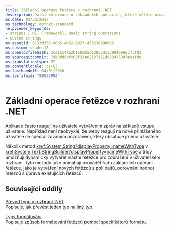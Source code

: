 ```yaml
---
title: Základní operace řetězce v rozhraní .NET
description: Další informace o základních operacích, které můžete provádět na řetězce.
ms.date: 03/30/2017
ms.technology: dotnet-standard
helpviewer_keywords:
- strings [.NET Framework], basic string operations
- custom strings
ms.assetid: 8133d357-90b5-4b62-9927-43323d99b6b6
ms.custom: seadec18
ms.openlocfilehash: 2ce1b148a2b1605b5b1283bdc3398409661f3f83
ms.sourcegitcommit: 79b0dd8bfc63f33a02137121dd23475887ecefda
ms.translationtype: MT
ms.contentlocale: cs-CZ
ms.lasthandoff: 04/01/2020
ms.locfileid: "80523992"
---
```

# <a name="basic-string-operations-in-net"></a>Základní operace řetězce v rozhraní .NET

Aplikace často reagují na uživatele vytvářením zpráv na základě vstupu uživatele. Například není neobvyklé, že weby reagují na nově přihlášeného uživatele se specializovaným pozdravem, který obsahuje jméno uživatele.

Několik metod <xref:System.String?displayProperty=nameWithType> v <xref:System.Text.StringBuilder?displayProperty=nameWithType> a třídy umožňují dynamicky vytvářet vlastní řetězce pro zobrazení v uživatelském rozhraní. Tyto metody také pomáhají provádět řadu základních operací řetězce, jako je vytváření nových řetězců z polí bajtů, porovnání hodnot řetězců a úprava existujících řetězců.

## <a name="related-sections"></a>Související oddíly

[Převod typu v rozhraní .NET](../../../docs/standard/base-types/type-conversion.md)\
Popisuje, jak převést jeden typ na jiný typ.  

[Typy formátování](../../../docs/standard/base-types/formatting-types.md)\
Popisuje způsob formátování řetězců pomocí specifikátorů formátu.

